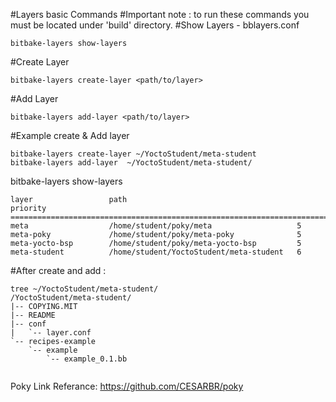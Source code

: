  #Layers basic Commands
 #Important note : to run these commands you must be located under 'build' directory.
 #Show Layers - bblayers.conf
 ```
 bitbake-layers show-layers
  ```
#Create Layer
```
bitbake-layers create-layer <path/to/layer>
```
  
#Add Layer
```
bitbake-layers add-layer <path/to/layer>
```  
  
 #Example create &  Add layer
 ```
 bitbake-layers create-layer ~/YoctoStudent/meta-student
 bitbake-layers add-layer  ~/YoctoStudent/meta-student/
 ```
bitbake-layers show-layers

```
layer                 path                                      priority
==========================================================================
meta                  /home/student/poky/meta                   5
meta-poky             /home/student/poky/meta-poky              5
meta-yocto-bsp        /home/student/poky/meta-yocto-bsp         5
meta-student          /home/student/YoctoStudent/meta-student   6
```

#After create and add :
```
tree ~/YoctoStudent/meta-student/
/YoctoStudent/meta-student/
|-- COPYING.MIT
|-- README
|-- conf
|   `-- layer.conf
`-- recipes-example
    `-- example
        `-- example_0.1.bb
  
 ```

Poky Link Referance:
https://github.com/CESARBR/poky

